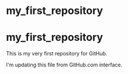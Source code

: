

# my_first_repository
# my_first_repository

This is my very first repository for GitHub.

I'm updating this file from GitHub.com interface.
